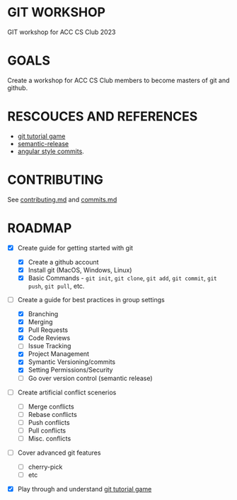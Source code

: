 # GIT WORKSHOP
GIT workshop for ACC CS Club 2023

# GOALS
Create a workshop for ACC CS Club members to become masters of git and github.

# RESCOUCES AND REFERENCES
- [git tutorial game](https://learngitbranching.js.org/)
- [semantic-release](https://github.com/semantic-release/semantic-release)
- [angular style commits](https://github.com/angular/angular/blob/68a6a07/CONTRIBUTING.md#commit).

# CONTRIBUTING
See [contributing.md](docs/contributing.md) and [commits.md](docs/commits.md)

# ROADMAP
- [x] Create guide for getting started with git
  - [x] Create a github account
  - [x] Install git (MacOS, Windows, Linux)
  - [x] Basic Commands - `git init`, `git clone`, `git add`, `git commit`, `git push`, `git pull`, etc.
- [ ] Create a guide for best practices in group settings
  - [x] Branching
  - [x] Merging
  - [x] Pull Requests
  - [x] Code Reviews
  - [ ] Issue Tracking
  - [x] Project Management
  - [x] Symantic Versioning/commits
  - [x] Setting Permissions/Security
  - [ ] Go over version control (semantic release)
- [ ] Create artificial conflict scenerios
    - [ ] Merge conflicts
    - [ ] Rebase conflicts
    - [ ] Push conflicts
    - [ ] Pull conflicts
    - [ ] Misc. conflicts
- [ ] Cover advanced git features
  - [ ] cherry-pick
  - [ ] etc
- [x] Play through and understand [git tutorial game](https://learngitbranching.js.org/)




